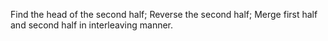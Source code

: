 
Find the head of the second half;
Reverse the second half;
Merge first half and second half in interleaving manner.

